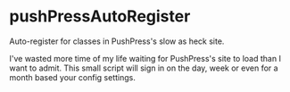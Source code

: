 # pushPressAutoRegister
Auto-register for classes in PushPress's slow as heck site.

I've wasted more time of my life waiting for PushPress's site to load than I want to admit. This small script will sign in on the day, week or even for a month based your config settings.
